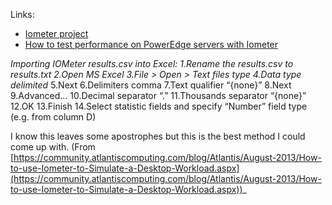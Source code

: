 Links:
- [Iometer project](http://www.iometer.org/)
- [How to test performance on PowerEdge servers with Iometer](https://www.dell.com/support/kbdoc/en-us/000114193/how-to-test-performance-on-poweredge-servers-with-iometer)

_Importing IOMeter results.csv into Excel:_
_1.Rename the results.csv to results.txt_
_2.Open MS Excel_
_3.File > Open > Text files type_
_4.Data type delimited_
5.Next
6.Delimiters comma
7.Text qualifier “{none}”
8.Next
9.Advanced…
10.Decimal separator “.”
11.Thousands separator “{none}”
12.OK
13.Finish
14.Select statistic fields and specify “Number” field type (e.g. from column D)

I know this leaves some apostrophes but this is the best method I could come up with.
(From [https://community.atlantiscomputing.com/blog/Atlantis/August-2013/How-to-use-Iometer-to-Simulate-a-Desktop-Workload.aspx](https://community.atlantiscomputing.com/blog/Atlantis/August-2013/How-to-use-Iometer-to-Simulate-a-Desktop-Workload.aspx))_
